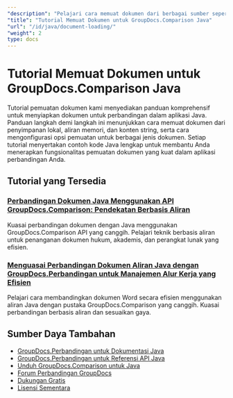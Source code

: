 ```yaml
---
"description": "Pelajari cara memuat dokumen dari berbagai sumber seperti jalur file, aliran, dan string menggunakan GroupDocs.Comparison untuk Java."
"title": "Tutorial Memuat Dokumen untuk GroupDocs.Comparison Java"
"url": "/id/java/document-loading/"
"weight": 2
type: docs
---
```

# Tutorial Memuat Dokumen untuk GroupDocs.Comparison Java

Tutorial pemuatan dokumen kami menyediakan panduan komprehensif untuk menyiapkan dokumen untuk perbandingan dalam aplikasi Java. Panduan langkah demi langkah ini menunjukkan cara memuat dokumen dari penyimpanan lokal, aliran memori, dan konten string, serta cara mengonfigurasi opsi pemuatan untuk berbagai jenis dokumen. Setiap tutorial menyertakan contoh kode Java lengkap untuk membantu Anda menerapkan fungsionalitas pemuatan dokumen yang kuat dalam aplikasi perbandingan Anda.

## Tutorial yang Tersedia

### [Perbandingan Dokumen Java Menggunakan API GroupDocs.Comparison: Pendekatan Berbasis Aliran](./java-groupdocs-comparison-api-stream-document-compare/)
Kuasai perbandingan dokumen dengan Java menggunakan GroupDocs.Comparison API yang canggih. Pelajari teknik berbasis aliran untuk penanganan dokumen hukum, akademis, dan perangkat lunak yang efisien.

### [Menguasai Perbandingan Dokumen Aliran Java dengan GroupDocs.Perbandingan untuk Manajemen Alur Kerja yang Efisien](./java-stream-comparison-groupdocs-comparison/)
Pelajari cara membandingkan dokumen Word secara efisien menggunakan aliran Java dengan pustaka GroupDocs.Comparison yang canggih. Kuasai perbandingan berbasis aliran dan sesuaikan gaya.

## Sumber Daya Tambahan

- [GroupDocs.Perbandingan untuk Dokumentasi Java](https://docs.groupdocs.com/comparison/java/)
- [GroupDocs.Perbandingan untuk Referensi API Java](https://reference.groupdocs.com/comparison/java/)
- [Unduh GroupDocs.Comparison untuk Java](https://releases.groupdocs.com/comparison/java/)
- [Forum Perbandingan GroupDocs](https://forum.groupdocs.com/c/comparison)
- [Dukungan Gratis](https://forum.groupdocs.com/)
- [Lisensi Sementara](https://purchase.groupdocs.com/temporary-license/)